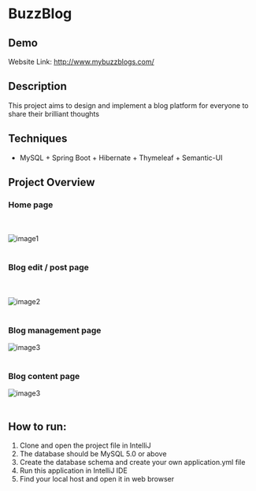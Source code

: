 # BuzzBlog

## Demo
Website Link: http://www.mybuzzblogs.com/

## Description
This project aims to design and implement a blog platform for everyone to share their brilliant thoughts 


## Techniques
*  MySQL + Spring Boot + Hibernate + Thymeleaf + Semantic-UI

## Project Overview
### Home page
<br><br>
 ![image1](https://github.com/jxiang61/buzzblog/blob/master/images_demo/101.png)
 <br><br>
### Blog edit / post page
<br><br>
 ![image2](https://github.com/jxiang61/buzzblog/blob/master/images_demo/102.png)
<br><br>
### Blog management page
 ![image3](https://github.com/jxiang61/buzzblog/blob/master/images_demo/103.png)
<br><br>
### Blog content page
 ![image3](https://github.com/jxiang61/buzzblog/blob/master/images_demo/104.png)
<br><br>

## How to run: 
1.	Clone and open the project file in IntelliJ
2.	The database should be MySQL 5.0 or above
3.	Create the database schema and create your own application.yml file
4.	Run this application in IntelliJ IDE
5.  Find your local host and open it in web browser
